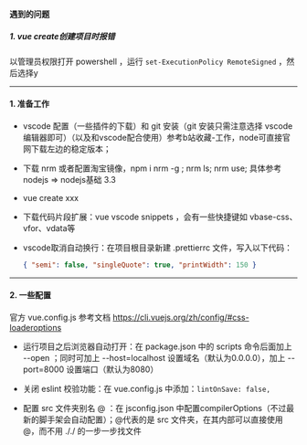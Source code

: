 #### 遇到的问题

##### 1. vue create创建项目时报错

以管理员权限打开 powershell ，运行 `set-ExecutionPolicy RemoteSigned` ，然后选择y





---

#### 1. 准备工作

-  vscode 配置（一些插件的下载）和 git 安装（git 安装只需注意选择 vscode 编辑器即可）（以及和vscode配合使用）参考b站收藏-工作，node可直接官网下载左边的稳定版本；

- 下载 nrm 或者配置淘宝镜像，npm i nrm -g ;  nrm ls;  nrm use;  具体参考nodejs => nodejs基础 3.3

- vue create xxx

- 下载代码片段扩展：vue vscode snippets ，会有一些快捷键如 vbase-css、vfor、vdata等

- vscode取消自动换行：在项目根目录新建 .prettierrc 文件，写入以下代码：

  ```json
  { "semi": false, "singleQuote": true, "printWidth": 150 }
  ```

---

#### 2. 一些配置

官方 vue.config.js 参考文档 https://cli.vuejs.org/zh/config/#css-loaderoptions

- 运行项目之后浏览器自动打开：在 package.json 中的 scripts 命令后面加上 --open ；同时可加上 --host=localhost 设置域名（默认为0.0.0.0），加上 --port=8000 设置端口（默认为8080）

- 关闭 eslint 校验功能：在 vue.config.js 中添加：`lintOnSave: false,`
- 配置 src 文件夹别名 @ ：在 jsconfig.json 中配置compilerOptions（不过最新的脚手架会自动配置）；@代表的是 src 文件夹，在其内部可以直接使用@，而不用 ././ 的一步一步找文件
